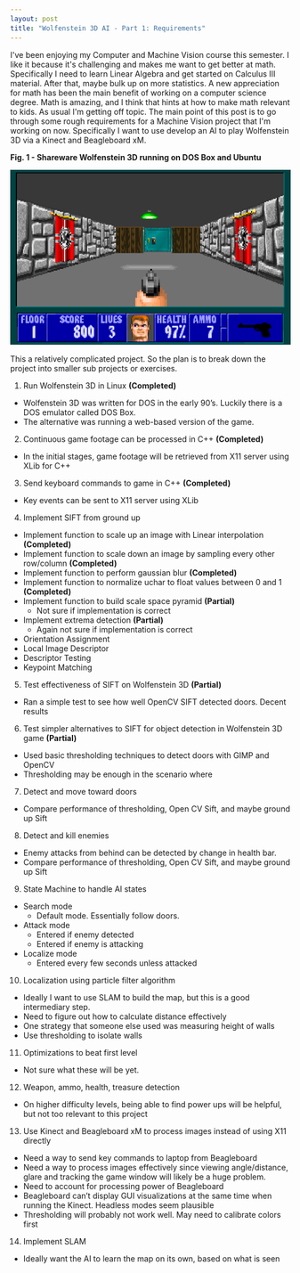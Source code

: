 ```yaml
---
layout: post
title: "Wolfenstein 3D AI - Part 1: Requirements"
---
```


I've been enjoying my Computer and Machine Vision course this semester. I like it because it's challenging and makes me want to get better at math. Specifically I need to learn Linear Algebra and get started on Calculus III material. After that, maybe bulk up on more statistics. A new appreciation for math has been the main benefit of working on a computer science degree. Math is amazing, and I think that hints at how to make math relevant to kids. As usual I'm getting off topic. The main point of this post is to go through some rough requirements for a Machine Vision project that I'm working on now. Specifically I want to use develop an AI to play Wolfenstein 3D via a Kinect and Beagleboard xM.

**Fig. 1 - Shareware Wolfenstein 3D running on DOS Box and Ubuntu**

![Wolf3D Gameplay on DOSBox](/images/wolf3d/door_segment_test_image1.png)

This a relatively complicated project. So the plan is to break down the project into smaller sub projects or exercises.

1. Run Wolfenstein 3D in Linux **(Completed)**
  - Wolfenstein 3D was written for DOS in the early 90’s. Luckily there is a DOS emulator called DOS Box.
  - The alternative was running a web-based version of the game.
2. Continuous game footage can be processed in C++ **(Completed)**
  - In the initial stages, game footage will be retrieved from X11 server using XLib for C++
3. Send keyboard commands to game in C++ **(Completed)**
  - Key events can be sent to X11 server using XLib
4. Implement SIFT from ground up
  - Implement function to scale up an image with Linear interpolation **(Completed)**
  - Implement function to scale down an image by sampling every other row/column **(Completed)**
  - Implement function to perform gaussian blur **(Completed)**
  - Implement function to normalize uchar to float values between 0 and 1 **(Completed)**
  - Implement function to build scale space pyramid **(Partial)**
    - Not sure if implementation is correct
  - Implement extrema detection **(Partial)**
    - Again not sure if implementation is correct
  - Orientation Assignment
  - Local Image Descriptor
  - Descriptor Testing
  - Keypoint Matching
5. Test effectiveness of SIFT on Wolfenstein 3D **(Partial)**
  - Ran a simple test to see how well OpenCV SIFT detected doors. Decent results
6. Test simpler alternatives to SIFT for object detection in Wolfenstein 3D game **(Partial)**
  - Used basic thresholding techniques to detect doors with GIMP and OpenCV
  - Thresholding may be enough in the scenario where
7. Detect and move toward doors
  - Compare performance of thresholding, Open CV Sift, and maybe ground up Sift
8. Detect and kill enemies
  - Enemy attacks from behind can be detected by change in health bar.
  - Compare performance of thresholding, Open CV Sift, and maybe ground up Sift
9. State Machine to handle AI states
  - Search mode
    - Default mode. Essentially follow doors.
  - Attack mode
    - Entered if enemy detected
    - Entered if enemy is attacking
  - Localize mode
    - Entered every few seconds unless attacked
10. Localization using particle filter algorithm
   - Ideally I want to use SLAM to build the map, but this is a good intermediary step.
   - Need to figure out how to calculate distance effectively
   - One strategy that someone else used was measuring height of walls
   - Use thresholding to isolate walls
11. Optimizations to beat first level
   - Not sure what these will be yet.
12. Weapon, ammo, health, treasure detection
   - On higher difficulty levels, being able to find power ups will be helpful, but not too relevant to this project
13. Use Kinect and Beagleboard xM to process images instead of using X11 directly
   - Need a way to send key commands to laptop from Beagleboard
   - Need a way to process images effectively since viewing angle/distance, glare and tracking the game window will likely be a huge problem.
   - Need to account for processing power of Beagleboard
   - Beagleboard can’t display GUI visualizations at the same time when running the Kinect. Headless modes seem plausible
   - Thresholding will probably not work well. May need to calibrate colors first 
14. Implement SLAM
   - Ideally want the AI to learn the map on its own, based on what is seen

